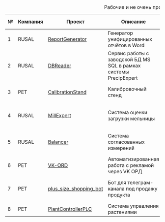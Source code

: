 <!DOCTYPE html>
<html>
  <head>
    <meta charset="utf-8" />
  </head>
  <body>
    <table>
      <caption>
        Рабочие и не очень проекты:
      </caption>
      <thead>
        <tr>
          <th>№</th>
          <th>Компания</th>
          <th>Проект</th>
          <th>Описание</th>
          <th>Стек</th>
          <th>Дата начала</th>
          <th>Статус</th>
        </tr>
      </thead>
      <tbody>
        <tr>
          <td>1</td>
          <td>RUSAL</td>
          <td><a href="https://github.com/ilkaxd/ReportGenerator" target="_blank">ReportGenerator</a></td>
          <td>Генератор унифицированных отчётов в Word</td>
          <td>Django[Python]</td>
          <td>05.2024</td>
          <td>Остановлен</td>
        </tr>
        <tr>
          <td>2</td>
          <td>RUSAL</td>
          <td><a href="https://github.com/ilkaxd/DBReader" target="_blank">DBReader</a></td>
          <td>Сервис работы с заводской БД MS SQL в рамках системы PrecipExpert</td>
          <td>WPF[C#]</td>
          <td>06.2024</td>
          <td>В эксплуатации</td>
        </tr>
        <tr>
          <td>3</td>
          <td>PET</td>
          <td><a href="https://github.com/ilkaxd/CalibrationStand" target="_blank">CalibrationStand</a></td>
          <td>Калибровочный стенд</td>
          <td>React[TypeScript], Django[Python], Android[Kotlin]</td>
          <td>12.2023</td>
          <td>В эксплуатации</td>
        </tr>
        <tr>
          <td>4</td>
          <td>RUSAL</td>
          <td><a href="https://github.com/ilkaxd/MillExpert" target="_blank">MillExpert</a></td>
          <td>Система оценки загрузки мельницы</td>
          <td>React[TypeScript], Django[Python]</td>
          <td>05.2024</td>
          <td>В эксплуатации с поддержкой</td>
        </tr>
        <tr>
          <td>5</td>
          <td>RUSAL</td>
          <td><a href="https://github.com/ilkaxd/Balancer" target="_blank">Balancer</a></td>
          <td>Система согласованных измерений</td>
          <td>React[TypeScript], Django[Python]</td>
          <td>01.2025</td>
          <td>В эксплуатации с поддержкой</td>
        </tr>
        <tr>
          <td>6</td>
          <td>PET</td>
          <td><a href="https://github.com/ilkaxd/VK-ORD" target="_blank">VK-ORD</a></td>
          <td>Автоматизированная работа с рекламой через VK ОРД</td>
          <td>Python</td>
          <td>06.2025</td>
          <td>В разработке</td>
        </tr>
        <tr>
          <td>7</td>
          <td>PET</td>
          <td><a href="https://github.com/ilkaxd/plus_size_shopping_bot" target="_blank">plus_size_shopping_bot</a></td>
          <td>Бот для телеграм-канала под продажу продукта</td>
          <td>Python</td>
          <td>02.2025</td>
          <td>В эксплуатации с поддержкой</td>
        </tr>
        <tr>
          <td>8</td>
          <td>PET</td>
          <td><a href="https://github.com/ilkaxd/PlantControllerPLC" target="_blank">PlantControllerPLC</a></td>
          <td>Система управления растениями</td>
          <td>OWEN</td>
          <td>08.2025</td>
          <td>В разработке</td>
        </tr>
      </tbody>
    </table>
  </body>
</html>